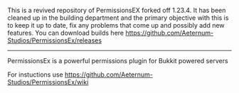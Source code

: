 This is a revived repository of PermissionsEX forked off 1.23.4. It has been cleaned up in the building department and the primary objective with this is to keep it up to date, fix any problems that come up and possibly add new features. You can download builds here https://github.com/Aeternum-Studios/PermissionsEx/releases

---

PermissionsEx is a powerful permissions plugin for Bukkit powered servers

For instuctions use https://github.com/Aeternum-Studios/PermissionsEx/wiki
